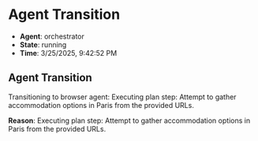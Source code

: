 # Agent Transition

- **Agent**: orchestrator
- **State**: running
- **Time**: 3/25/2025, 9:42:52 PM

## Agent Transition

Transitioning to browser agent: Executing plan step: Attempt to gather accommodation options in Paris from the provided URLs.

**Reason**: Executing plan step: Attempt to gather accommodation options in Paris from the provided URLs.

